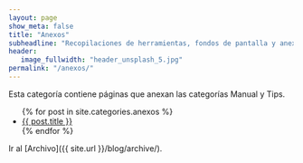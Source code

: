 ```yaml
---
layout: page
show_meta: false
title: "Anexos"
subheadline: "Recopilaciones de herramientas, fondos de pantalla y anexos."
header:
   image_fullwidth: "header_unsplash_5.jpg"
permalink: "/anexos/"
---
```

Esta categoría contiene páginas que anexan las categorías Manual y Tips.
<ul>
    {% for post in site.categories.anexos %}
    <li><a href="{{ site.url }}{{ site.baseurl }}{{ post.url }}">{{ post.title }}</a></li>
    {% endfor %}
</ul>

Ir al [Archivo]({{ site.url }}/blog/archive/).
